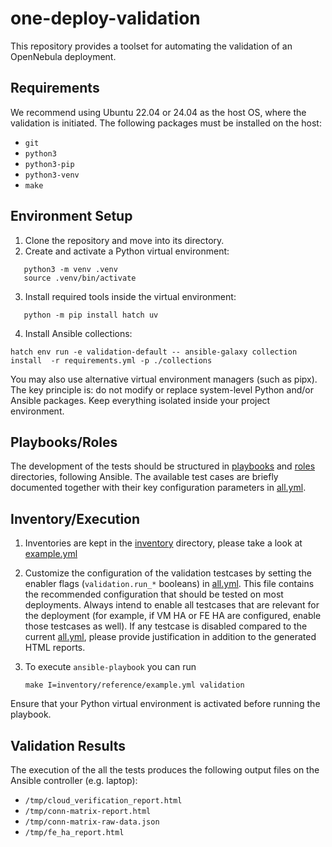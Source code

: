 [//]: # ( vim: set wrap : )

# one-deploy-validation

This repository provides a toolset for automating the validation of an OpenNebula deployment.

## Requirements

We recommend using Ubuntu 22.04 or 24.04 as the host OS, where the validation is initiated.
The following packages must be installed on the host:

- `git`
- `python3`
- `python3-pip`
- `python3-venv`
- `make`

## Environment Setup

1. Clone the repository and move into its directory.  
2. Create and activate a Python virtual environment:
```shell
   python3 -m venv .venv
   source .venv/bin/activate
```
3. Install required tools inside the virtual environment:
```shell
   python -m pip install hatch uv
```
4. Install Ansible collections:
```shell
hatch env run -e validation-default -- ansible-galaxy collection install  -r requirements.yml -p ./collections
```

You may also use alternative virtual environment managers (such as pipx).
The key principle is: do not modify or replace system-level Python and/or Ansible packages. Keep everything isolated inside your project environment.

## Playbooks/Roles

The development of the tests should be structured in [playbooks](./playbooks/) and [roles](./roles/) directories, following Ansible.
The available test cases are briefly documented together with their key configuration parameters in [all.yml](./inventory/reference/group_vars/all.yml).

## Inventory/Execution

1. Inventories are kept in the [inventory](./inventory/) directory, please take a look at [example.yml](./inventory/reference/example.yml)

2. Customize the configuration of the validation testcases by setting the enabler flags (`validation.run_*` booleans) in [all.yml](./inventory/reference/group_vars/all.yml). This file contains the recommended configuration that should be tested on most deployments. Always intend to enable all testcases that are relevant for the deployment (for example, if VM HA or FE HA are configured, enable those testcases as well). 
If any testcase is disabled compared to the current [all.yml](./inventory/reference/group_vars/all.yml), please provide justification in addition to the generated HTML reports.

3. To execute `ansible-playbook` you can run

   ```shell
   make I=inventory/reference/example.yml validation
   ```
Ensure that your Python virtual environment is activated before running the playbook.

## Validation Results

The execution of the all the tests produces the following output files on the Ansible controller (e.g. laptop):

- `/tmp/cloud_verification_report.html`
- `/tmp/conn-matrix-report.html`
- `/tmp/conn-matrix-raw-data.json`
- `/tmp/fe_ha_report.html`
